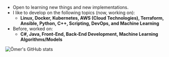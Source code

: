 - Open to learning new things and new implementations.
- I like to develop on the following topics (now, working on):
  - **Linux, Docker, Kubernetes, AWS (Cloud Technologies), Terraform, Ansible, Python, C++, Scripting, DevOps, and Machine Learning**
- Before, worked on:
  - **C#, Java, Front-End, Back-End Development, Machine Learning Algorithms/Models**
    
![Ömer's GitHub stats](https://github-readme-stats.vercel.app/api?username=omerbsezer&show_icons=true&theme=transparent)
